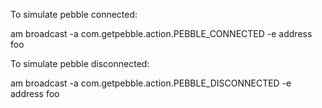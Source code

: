 To simulate pebble connected:

am broadcast -a com.getpebble.action.PEBBLE_CONNECTED -e address foo

To simulate pebble disconnected:

am broadcast -a com.getpebble.action.PEBBLE_DISCONNECTED   -e address foo